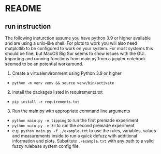 # README

## run instruction

The following insturction assume you have python 3.9 or higher available and
are using a unix-like shell. For plots to work you will also need matplotlib
to be configured to work on your system. For most systems this should be fine, but
MacOS Big Sur seems to show issues with the GUI. Importing and running functions from
main.py from a jupyter notebook seemed to be an potential workaround.

1. Create a virtualenvironment using Python 3.9 or higher
  - `python -m venv venv && source venv/bin/activate`
2. Install the packages listed in requirements.txt
  - `pip install -r requirements.txt`
3. Run the main.py with appropriate command line arguments
  - `python main.py -e tipping` to run the first premade experiment
  - `python main.py -e 3d` to run the second premade experiment
  - e.g. `python main.py -f ./example.txt` to use the rules, variables, values and measurements inside to run a quick defuzz with additional information and plots. Substitute `./example.txt` with any path to a valid fuzzy rulebase system config file.